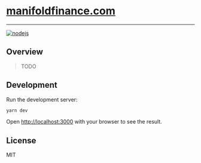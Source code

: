 # [manifoldfinance.com](https://manifoldfinance.com)

---

[![nodejs](https://github.com/manifoldfinance/web/actions/workflows/nodejs.yml/badge.svg)](https://github.com/manifoldfinance/web/actions/workflows/nodejs.yml)

## Overview

> TODO

## Development

Run the development server:

```sh
yarn dev
```

Open [http://localhost:3000](http://localhost:3000) with your browser to see the
result.

## License

MIT
